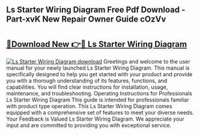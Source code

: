 ## Ls Starter Wiring Diagram Free Pdf Download - Part-xvK New Repair Owner Guide cOzVv

# <h2><a href="http://dfrk8c6.blite.top/?on=Ls+Starter+Wiring+Diagram">🔗Download New 👉🔴 Ls Starter Wiring Diagram</a></h2>

[![Ls Starter Wiring Diagram download](https://i.imgur.com/lujVjoI.png)](http://dfrk8c6.blite.top/?on=Ls+Starter+Wiring+Diagram)
Greetings and welcome to the user manual for your newly launched Ls Starter Wiring Diagram. This manual is specifically designed to help you get started with your product and provide you with a thorough understanding of its features, functions, and capabilities. You will find clear instructions for installation, usage, maintenance, and troubleshooting. Operating Instructions for Professionals Ls Starter Wiring Diagram This guide is intended for professionals familiar with product type operation. This Ls Starter Wiring Diagram comes equipped with a comprehensive set of features to meet your diverse needs. Your Feedback is Valued Ls Starter Wiring Diagram. We appreciate your input and are committed to providing you with exceptional service.
